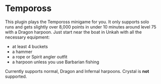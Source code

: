 # Tempoross

This plugin plays the Tempoross minigame for you. It only supports solo runs and gets slightly over 8,000 points in
under
10 minutes around level 75 with a Dragon harpoon. Just start near the boat in Unkah with all the necessary equipment:

* at least 4 buckets
* a hammer
* a rope or Spirit angler outfit
* a harpoon unless you use Barbarian fishing

Currently supports normal, Dragon and Infernal harpoons. Crystal is **not** supported.
